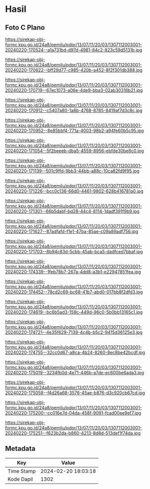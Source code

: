 # Hasil

## Foto C Plano

https://sirekap-obj-formc.kpu.go.id/24a8/pemilu/pdpr/13/07/11/20/03/1307112003001-20240220-170524--a1a731bd-d97d-4981-84c2-823c59d5131b.jpg

https://sirekap-obj-formc.kpu.go.id/24a8/pemilu/pdpr/13/07/11/20/03/1307112003001-20240220-170622--bff29d77-c985-420b-a452-8f2f301db388.jpg

https://sirekap-obj-formc.kpu.go.id/24a8/pemilu/pdpr/13/07/11/20/03/1307112003001-20240220-170719--67ec1073-a06e-4de9-bba3-02ab30316b21.jpg

https://sirekap-obj-formc.kpu.go.id/24a8/pemilu/pdpr/13/07/11/20/03/1307112003001-20240220-170912--c5407a80-1a8b-4768-8785-8419af7d3c8c.jpg

https://sirekap-obj-formc.kpu.go.id/24a8/pemilu/pdpr/13/07/11/20/03/1307112003001-20240220-170952--8e85bbf4-771a-4003-98b2-a94fe60b5c95.jpg

https://sirekap-obj-formc.kpu.go.id/24a8/pemilu/pdpr/13/07/11/20/03/1307112003001-20240220-171054--5f2beeeb-dba5-4559-8956-ebfde30be8c0.jpg

https://sirekap-obj-formc.kpu.go.id/24a8/pemilu/pdpr/13/07/11/20/03/1307112003001-20240220-171139--501c9ffd-9bb3-44bb-a88c-10ca82fd9f95.jpg

https://sirekap-obj-formc.kpu.go.id/24a8/pemilu/pdpr/13/07/11/20/03/1307112003001-20240220-171226--bcc0c136-66d0-4461-9802-628b416781a0.jpg

https://sirekap-obj-formc.kpu.go.id/24a8/pemilu/pdpr/13/07/11/20/03/1307112003001-20240220-171301--66b5dabf-bd28-44c4-8114-1dadf391f9b9.jpg

https://sirekap-obj-formc.kpu.go.id/24a8/pemilu/pdpr/13/07/11/20/03/1307112003001-20240220-171627--87adfafd-f1e1-47ba-85ae-c09a89adf756.jpg

https://sirekap-obj-formc.kpu.go.id/24a8/pemilu/pdpr/13/07/11/20/03/1307112003001-20240220-171703--8b94c83d-5cbb-45ab-bca5-dadfced7bbaf.jpg

https://sirekap-obj-formc.kpu.go.id/24a8/pemilu/pdpr/13/07/11/20/03/1307112003001-20240220-174339--1feb78b7-267a-4dd8-a3b1-e22947851fea.jpg

https://sirekap-obj-formc.kpu.go.id/24a8/pemilu/pdpr/13/07/11/20/03/1307112003001-20240220-174452--78cd2c69-bc68-41b7-abd0-017bb8f2dfd3.jpg

https://sirekap-obj-formc.kpu.go.id/24a8/pemilu/pdpr/13/07/11/20/03/1307112003001-20240220-174619--bc6b5ad3-159c-449d-96c0-5b0bb13165c1.jpg

https://sirekap-obj-formc.kpu.go.id/24a8/pemilu/pdpr/13/07/11/20/03/1307112003001-20240220-174721--4e35f629-7139-4c4b-b5c2-9415d36125e3.jpg

https://sirekap-obj-formc.kpu.go.id/24a8/pemilu/pdpr/13/07/11/20/03/1307112003001-20240220-174755--32cc0d67-a8ca-4b24-8260-8ec8be42bcdf.jpg

https://sirekap-obj-formc.kpu.go.id/24a8/pemilu/pdpr/13/07/11/20/03/1307112003001-20240220-175019--3234fb0d-4e71-446b-a7de-ec600be6ada3.jpg

https://sirekap-obj-formc.kpu.go.id/24a8/pemilu/pdpr/13/07/11/20/03/1307112003001-20240220-175058--f4d26a68-3576-45ae-b876-d3c920cb67cd.jpg

https://sirekap-obj-formc.kpu.go.id/24a8/pemilu/pdpr/13/07/11/20/03/1307112003001-20240220-175200--cc016e7d-04da-458f-9091-fcad00ee9ef7.jpg

https://sirekap-obj-formc.kpu.go.id/24a8/pemilu/pdpr/13/07/11/20/03/1307112003001-20240220-175251--f623b2da-b860-4213-8d8d-513def1f74da.jpg


## Metadata

| Key        | Value               |
| ---------- | ------------------- |
| Time Stamp | 2024-02-20 18:03:18 |
| Kode Dapil | 1302                |



